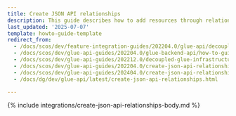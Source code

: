 ```yaml
---
title: Create JSON API relationships
description: This guide describes how to add resources through relationships
last_updated: '2025-07-07'
template: howto-guide-template
redirect_from:
  - /docs/scos/dev/feature-integration-guides/202204.0/glue-api/decoupled-glue-infrastructure/glue-api-json-api-convention-integration.html
  - /docs/scos/dev/glue-api-guides/202204.0/glue-backend-api/how-to-guides/how-to-create-a-json-api-relationship.html
  - /docs/scos/dev/glue-api-guides/202212.0/decoupled-glue-infrastructure/how-to-guides/how-to-create-a-json-api-relationship.html
  - /docs/scos/dev/glue-api-guides/202204.0/create-json-api-relationships.html
  - /docs/scos/dev/glue-api-guides/202404.0/create-json-api-relationships.html
  - /docs/dg/dev/glue-api/latest/create-json-api-relationships.html

---
```


{% include integrations/create-json-api-relationships-body.md %}
